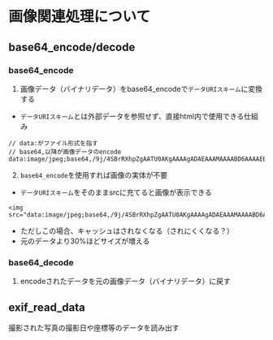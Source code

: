 # 画像関連処理について

## base64_encode/decode

### base64_encode
1. 画像データ（バイナリデータ）をbase64_encodeで`データURIスキーム`に変換する
- `データURIスキーム`とは外部データを参照せず、直接html内で使用できる仕組み
```
// data:がファイル形式を指す
// base64,以降が画像データのencode
data:image/jpeg;base64,/9j/4SBrRXhpZgAATU0AKgAAAAgADAEAAAMAAAABD6AAAAEBA...
```

2. `base64_encode`を使用すれば画像の実体が不要
- `データURIスキーム`をそのままsrcに充てると画像が表示できる

```
<img src="data:image/jpeg;base64,/9j/4SBrRXhpZgAATU0AKgAAAAgADAEAAAMAAAABD6AAAAEBA...."/>
```
- ただしこの場合、キャッシュはされなくなる（されにくくなる？）
- 元のデータより30%ほどサイズが増える
### base64_decode
1. encodeされたデータを元の画像データ（バイナリデータ）に戻す

## exif_read_data
撮影された写真の撮影日や座標等のデータを読み出す